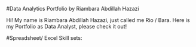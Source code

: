 #Data Analytics Portfolio by Riambara Abdillah Hazazi

Hi! My name is Riambara Abdillah Hazazi, just called me Rio / Bara. Here is my Portfolio as Data Analyst, please check it out!

#Spreadsheet/ Excel Skill sets:
